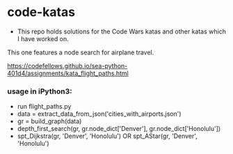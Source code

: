 # code-katas
- This repo holds solutions for the Code Wars katas and other katas
which I have worked on.


This one features a node search for airplane travel.

https://codefellows.github.io/sea-python-401d4/assignments/kata_flight_paths.html

### usage  in iPython3:
- run flight_paths.py
- data = extract_data_from_json('cities_with_airports.json')
- gr = build_graph(data)
- depth_first_search(gr, gr.node_dict['Denver'], gr.node_dict['Honolulu'])
- spt_Dijkstra(gr, 'Denver', 'Honolulu') OR spt_AStar(gr, 'Denver', 'Honolulu')
